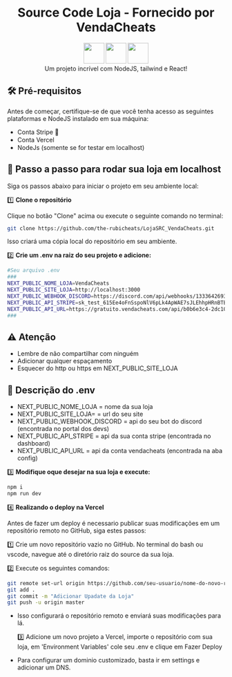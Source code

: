 <h1 align="center">Source Code Loja - Fornecido por VendaCheats</h1>

<div align="center">
  <strong><img src="https://skillicons.dev/icons?i=nodejs" width="48"> <img src="https://skillicons.dev/icons?i=tailwind" width="48"> <img src="https://skillicons.dev/icons?i=react" width="48"></strong>
</div>
<div align="center">
  Um projeto incrível com NodeJS, tailwind e React!
</div>

## 🛠️ Pré-requisitos

Antes de começar, certifique-se de que você tenha acesso as seguintes plataformas e NodeJS instalado em sua máquina:

- Conta Stripe 🏦
- Conta Vercel <img src="https://skillicons.dev/icons?i=vercel" width="15">
- NodeJs (somente se for testar em localhost) <img src="https://skillicons.dev/icons?i=nodejs" width="15">

## 🚀 Passo a passo para rodar sua loja em localhost

Siga os passos abaixo para iniciar o projeto em seu ambiente local:

1️⃣ **Clone o repositório** <img src="https://skillicons.dev/icons?i=git" width="15"> 

   Clique no botão "Clone" acima ou execute o seguinte comando no terminal:

   ```bash
   git clone https://github.com/the-rubicheats/LojaSRC_VendaCheats.git
   ```

   Isso criará uma cópia local do repositório em seu ambiente.

2️⃣ **Crie um .env na raiz do seu projeto e adicione:** 

   ```bash
   #Seu arquivo .env
###
NEXT_PUBLIC_NOME_LOJA=VendaCheats
NEXT_PUBLIC_SITE_LOJA=http://localhost:3000
NEXT_PUBLIC_WEBHOOK_DISCORD=https://discord.com/api/webhooks/1333642693591531701/3KkMOqXAws4gc4rHxuygaOE45TUTq5rxvfvQU-  sFG73IKornZyYXWBY14-jzfpHFHN2X
NEXT_PUBLIC_API_STRIPE=sk_test_615Ee4oFnSspoNlV6pLk4ApWAE7sJLEhhpHRnBTBRrr2JPmgrNlwqkceTpx366b7LHFsHSIXZHb2UE3OWMbHXd6Y100zmsIyaOc
NEXT_PUBLIC_API_URL=https://gratuito.vendacheats.com/api/b0b6e3c4-2dc10-419c-8f08-80cf0f473105
###
   ```
## ⚠️ Atenção
- Lembre de não compartilhar com ninguém
- Adicionar qualquer espaçamento
- Esquecer do http ou https em NEXT_PUBLIC_SITE_LOJA

## 📜 Descrição do .env
- NEXT_PUBLIC_NOME_LOJA = nome da sua loja
- NEXT_PUBLIC_SITE_LOJA= = url do seu site
- NEXT_PUBLIC_WEBHOOK_DISCORD = api do seu bot do discord (encontrada no portal dos devs)
- NEXT_PUBLIC_API_STRIPE = api da sua conta stripe (encontrada no dashboard)
- NEXT_PUBLIC_API_URL = api da conta vendacheats (encontrada na aba config)

3️⃣ **Modifique oque desejar na sua loja e execute:**

   ```bash
   npm i
   npm run dev
   ```

4️⃣ **Realizando o deploy na Vercel**

 Antes de fazer um deploy é necessario publicar suas modificações em um repositório remoto no GitHub, siga estes passos:

   1️⃣ Crie um novo repositório vazio no GitHub. No terminal do bash ou vscode, navegue até o diretório raiz do source da sua loja.
   
   2️⃣ Execute os seguintes comandos:

   ```bash
   git remote set-url origin https://github.com/seu-usuario/nome-do-novo-repositorio.git
   git add .
   git commit -m "Adicionar Upadate da Loja"
   git push -u origin master
   ```
- Isso configurará o repositório remoto e enviará suas modificações para lá.
   
  3️⃣ Adicione um novo projeto a Vercel, importe o repositório com sua loja, em 'Environment Variables' cole seu .env e clique em Fazer Deploy

- Para configurar um dominio customizado, basta ir em settings e adicionar um DNS.
